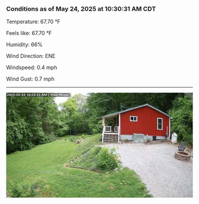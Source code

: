 ### Conditions as of May 24, 2025 at 10:30:31 AM CDT 

Temperature: 67.70 &deg;F

Feels like: 67.70 &deg;F

Humidity: 66%

Wind Direction: ENE

Windspeed: 0.4 mph

Wind Gust: 0.7 mph

---

<img src="./images/latest.jpeg"/>

